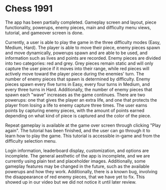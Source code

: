# Chess 1991

The app has been partially completed. Gameplay screen and layout, piece functionality, powerups, enemy pieces, main and difficulty menu views, tutorial, and gameover screen is done.

Currently, a user is able to play the game in the three difficulty modes (Easy, Medium, Hard). The player is able to move their piece, enemy pieces spawn and move dynamically, powerups spawn and are able to be used, and information such as lives and points are recorded. Enemy pieces are divided into two categories: red and grey. Grey pieces remain static and will only capture the user piece if it moves into their range, while red pieces will actively move toward the player piece during the enemies' turn. The number of enemy pieces that spawn is determined by difficulty. Enemy pieces spawn every five turns in Easy, every four turns in Medium, and every three turns in Hard. Additionally, the number of enemy pieces that spawn each "wave" increases as the game continues. There are two powerups: one that gives the player an extra life, and one that protects the player from losing a life to enemy capture three times. The user earns points by capturing enemy pieces, with the amount of points earned depending on what kind of piece is captured and the color of the piece. 

Repeat gameplay is available at the game over screen through clicking "Play again". The tutorial has been finished, and the user can go through it to learn how to play the game. This tutorial is accessible in-game and from the difficulty selection menu. 

Login information, leaderboard display, customization, and options are incomplete. The general aesthetic of the app is incomplete, and we are currently using plain text and placeholder images. Additionally, some gameplay features may be changed in the future, such as the available powerups and how they work.
Additionally, there is a known bug, involving the disappearance of red enemy pieces, that we have yet to fix. This showed up in our video but we did not notice it until later review.
